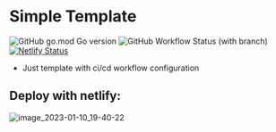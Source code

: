 # Simple Template
![GitHub go.mod Go version](https://img.shields.io/github/go-mod/go-version/onmono/simple-ci-cd-template?style=flat-square)
![GitHub Workflow Status (with branch)](https://img.shields.io/github/actions/workflow/status/onmono/simple-ci-cd-template/dev.yml?style=flat-square)
[![Netlify Status](https://api.netlify.com/api/v1/badges/64b79d15-5f12-43f2-87fd-a19b38d275ed/deploy-status)](https://app.netlify.com/sites/sprightly-dieffenbachia-89f770/deploys)
- Just template with ci/cd workflow configuration

## Deploy with netlify:

![image_2023-01-10_19-40-22](https://user-images.githubusercontent.com/112159682/211595660-c15ed80d-3f41-41f6-a8a3-5a558d29a92c.png)
